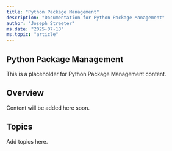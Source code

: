 ```yaml
---
title: "Python Package Management"
description: "Documentation for Python Package Management"
author: "Joseph Streeter"
ms.date: "2025-07-18"
ms.topic: "article"
---
```


## Python Package Management

This is a placeholder for Python Package Management content.

## Overview

Content will be added here soon.

## Topics

Add topics here.
